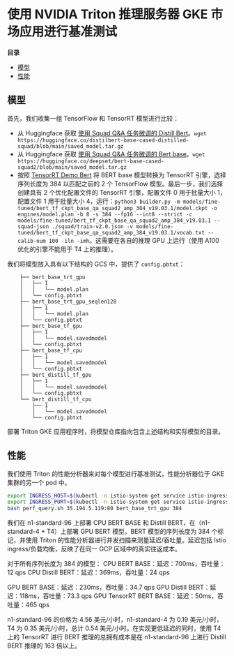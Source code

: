 <!--
# Copyright (c) 2021-2023, NVIDIA CORPORATION & AFFILIATES. All rights reserved.
#
# Redistribution and use in source and binary forms, with or without
# modification, are permitted provided that the following conditions
# are met:
#  * Redistributions of source code must retain the above copyright
#    notice, this list of conditions and the following disclaimer.
#  * Redistributions in binary form must reproduce the above copyright
#    notice, this list of conditions and the following disclaimer in the
#    documentation and/or other materials provided with the distribution.
#  * Neither the name of NVIDIA CORPORATION nor the names of its
#    contributors may be used to endorse or promote products derived
#    from this software without specific prior written permission.
#
# THIS SOFTWARE IS PROVIDED BY THE COPYRIGHT HOLDERS ``AS IS'' AND ANY
# EXPRESS OR IMPLIED WARRANTIES, INCLUDING, BUT NOT LIMITED TO, THE
# IMPLIED WARRANTIES OF MERCHANTABILITY AND FITNESS FOR A PARTICULAR
# PURPOSE ARE DISCLAIMED.  IN NO EVENT SHALL THE COPYRIGHT OWNER OR
# CONTRIBUTORS BE LIABLE FOR ANY DIRECT, INDIRECT, INCIDENTAL, SPECIAL,
# EXEMPLARY, OR CONSEQUENTIAL DAMAGES (INCLUDING, BUT NOT LIMITED TO,
# PROCUREMENT OF SUBSTITUTE GOODS OR SERVICES; LOSS OF USE, DATA, OR
# PROFITS; OR BUSINESS INTERRUPTION) HOWEVER CAUSED AND ON ANY THEORY
# OF LIABILITY, WHETHER IN CONTRACT, STRICT LIABILITY, OR TORT
# (INCLUDING NEGLIGENCE OR OTHERWISE) ARISING IN ANY WAY OUT OF THE USE
# OF THIS SOFTWARE, EVEN IF ADVISED OF THE POSSIBILITY OF SUCH DAMAGE.
-->

# 使用 NVIDIA Triton 推理服务器 GKE 市场应用进行基准测试

**目录**
- [模型](#模型)
- [性能](#性能)

## 模型

首先，我们收集一组 TensorFlow 和 TensorRT 模型进行比较：

- 从 Huggingface 获取 [使用 Squad Q&A 任务微调的 Distill Bert](https://huggingface.co/distilbert-base-cased-distilled-squad/tree/main)。`wget https://huggingface.co/distilbert-base-cased-distilled-squad/blob/main/saved_model.tar.gz`
- 从 Huggingface 获取 [使用 Squad Q&A 任务微调的 Bert base](https://huggingface.co/deepset/bert-base-cased-squad2/tree/main)。`wget https://huggingface.co/deepset/bert-base-cased-squad2/blob/main/saved_model.tar.gz`
- 按照 [TensorRT Demo Bert](https://github.com/NVIDIA/TensorRT/tree/master/demo/BERT) 将 BERT base 模型转换为 TensorRT 引擎，选择序列长度为 384 以匹配之前的 2 个 TensorFlow 模型。最后一步，我们选择创建具有 2 个优化配置文件的 TensorRT 引擎，配置文件 0 用于批量大小 1，配置文件 1 用于批量大小 4，运行：`python3 builder.py -m models/fine-tuned/bert_tf_ckpt_base_qa_squad2_amp_384_v19.03.1/model.ckpt -o engines/model.plan -b 8 -s 384 --fp16 --int8 --strict -c models/fine-tuned/bert_tf_ckpt_base_qa_squad2_amp_384_v19.03.1 --squad-json ./squad/train-v2.0.json -v models/fine-tuned/bert_tf_ckpt_base_qa_squad2_amp_384_v19.03.1/vocab.txt --calib-num 100 -iln -imh`。这需要在各自的推理 GPU 上运行（使用 A100 优化的引擎不能用于 T4 上的推理）。

我们将模型放入具有以下结构的 GCS 中，提供了 `config.pbtxt`：
```
    ├── bert_base_trt_gpu
    │   ├── 1
    │   │   └── model.plan
    │   └── config.pbtxt
    ├── bert_base_trt_gpu_seqlen128
    │   ├── 1
    │   │   └── model.plan
    │   └── config.pbtxt
    ├── bert_base_tf_gpu
    │   ├── 1
    │   │   └── model.savedmodel
    │   └── config.pbtxt
    ├── bert_base_tf_cpu
    │   ├── 1
    │   │   └── model.savedmodel
    │   └── config.pbtxt
    ├── bert_distill_tf_gpu
    │   ├── 1
    │   │   └── model.savedmodel
    │   └── config.pbtxt
    └── bert_distill_tf_cpu
        ├── 1
        │   └── model.savedmodel
        └── config.pbtxt
```

部署 Triton GKE 应用程序时，将模型仓库指向包含上述结构和实际模型的目录。

## 性能

我们使用 Triton 的性能分析器来对每个模型进行基准测试，性能分析器位于 GKE 集群的另一个 pod 中。
```bash
export INGRESS_HOST=$(kubectl -n istio-system get service istio-ingressgateway -o jsonpath='{.status.loadBalancer.ingress[0].ip}')
export INGRESS_PORT=$(kubectl -n istio-system get service istio-ingressgateway -o jsonpath='{.spec.ports[?(@.name=="http2")].port}')
bash perf_query.sh 35.194.5.119:80 bert_base_trt_gpu 384
```

我们在 n1-standard-96 上部署 CPU BERT BASE 和 Distill BERT，在（n1-standard-4 + T4）上部署 GPU BERT 模型，BERT 模型的序列长度为 384 个标记，并使用 Triton 的性能分析器进行并发扫描来测量延迟/吞吐量。延迟包括 Istio ingress/负载均衡，反映了在同一 GCP 区域中的真实往返成本。

对于所有序列长度为 384 的模型：
CPU BERT BASE：延迟：700ms，吞吐量：12 qps
CPU Distill BERT：延迟：369ms，吞吐量：24 qps

GPU BERT BASE：延迟：230ms，吞吐量：34.7 qps
GPU Distill BERT：延迟：118ms，吞吐量：73.3 qps
GPU TensorRT BERT BASE：延迟：50ms，吞吐量：465 qps

n1-standard-96 的价格为 4.56 美元/小时，n1-standard-4 为 0.19 美元/小时，T4 为 0.35 美元/小时，总计 0.54 美元/小时。在实现更低延迟的同时，使用 T4 上的 TensorRT 进行 BERT 推理的总拥有成本是在 n1-standard-96 上进行 Distill BERT 推理的 163 倍以上。